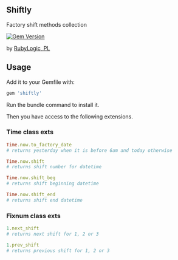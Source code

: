## Shiftly

Factory shift methods collection

[![Gem Version](https://badge.fury.io/rb/shiftly.svg)](http://badge.fury.io/rb/shiftly)

by [RubyLogic, PL](http://rubylogic.eu)

## Usage

Add it to your Gemfile with:

```ruby
gem 'shiftly'
```

Run the bundle command to install it.

Then you have access to the following extensions.

### Time class exts

```ruby
Time.now.to_factory_date
# returns yesterday when it is before 6am and today otherwise
```

```ruby
Time.now.shift
# returns shift number for datetime
```

```ruby
Time.now.shift_beg
# returns shift beginning datetime
```

```ruby
Time.now.shift_end
# returns shift end datetime
```

### Fixnum class exts

```ruby
1.next_shift
# returns next shift for 1, 2 or 3
```

```ruby
1.prev_shift
# returns previous shift for 1, 2 or 3
```